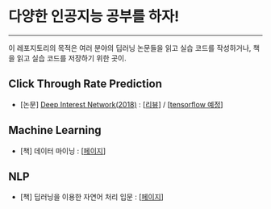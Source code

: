 
# 다양한 인공지능 공부를 하자!
---
이 레포지토리의 목적은 여러 분야의 딥러닝 논문들을 읽고 실습 코드를 작성하거나, 책을 읽고 실습 코드를 저장하기 위한 곳이.

## Click Through Rate Prediction

* [논문] [Deep Interest Network(2018)](https://arxiv.org/abs/1706.06978?context=cs) : [[리뷰](https://yhyuntak.github.io/click-through%20rate%20prediction/%EB%85%BC%EB%AC%B8%20%EB%A6%AC%EB%B7%B0/Deep_interest_Network/)] / [[tensorflow 예정]()]


## Machine Learning

* [책] 데이터 마이닝 : [[페이지](https://yhyuntak.github.io/categories/data_mining)]

## NLP

* [책] 딥러닝을 이용한 자연어 처리 입문 : [[페이지](https://github.com/yhyuntak/STUDY_AI/tree/main/Tensorflow/%E1%84%8E%E1%85%A2%E1%86%A8_%E1%84%83%E1%85%B5%E1%86%B8_%E1%84%85%E1%85%A5%E1%84%82%E1%85%B5%E1%86%BC%E1%84%8B%E1%85%B3%E1%86%AF_%E1%84%8B%E1%85%B5%E1%84%8B%E1%85%AD%E1%86%BC%E1%84%92%E1%85%A1%E1%86%AB_%E1%84%8C%E1%85%A1%E1%84%8B%E1%85%A7%E1%86%AB%E1%84%8B%E1%85%A5_%E1%84%8E%E1%85%A5%E1%84%85%E1%85%B5_%E1%84%8B%E1%85%B5%E1%86%B8%E1%84%86%E1%85%AE%E1%86%AB)]


